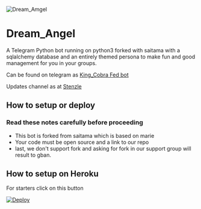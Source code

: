 ![Dream_Amgel](https://telegra.ph/file/86bc4072a903797c1262f.jpg)
# Dream_Angel

A Telegram Python bot running on python3 forked with saitama with a sqlalchemy database and an entirely themed persona to make fun and good management for you in your groups.

Can be found on telegram as [King_Cobra Fed bot](https://t.me/King_cobra_bot)

Updates channel as at [Stenzle](https://t.me/stenzle)

## How to setup or deploy

### Read these notes carefully before proceeding 
 - This bot is forked from saitama which is based on marie
 - Your code must be open source and a link to our repo
 - last, we don't support fork and asking for fork in our support group will result to gban.

## How to setup on Heroku 
For starters click on this button 

[![Deploy](https://www.herokucdn.com/deploy/button.svg)](https://heroku.com/deploy?template=https://github.com/dangerbots/danger_Queen-) 


